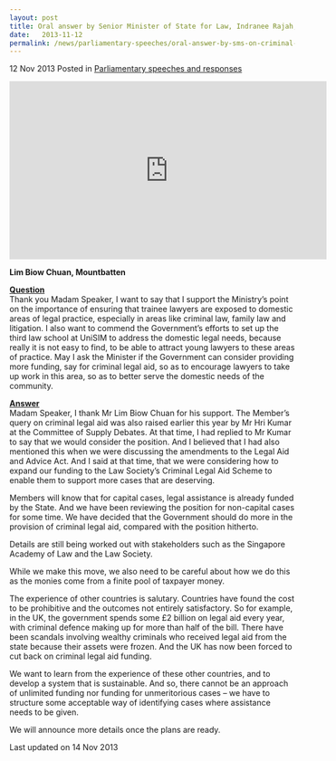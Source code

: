 ```yaml
---
layout: post
title: Oral answer by Senior Minister of State for Law, Indranee Rajah, to Supplementary Parliamentary Question on Criminal Legal Aid
date:   2013-11-12
permalink: /news/parliamentary-speeches/oral-answer-by-sms-on-criminal-legal-aid
---
```



12 Nov 2013 Posted in [Parliamentary speeches and responses](/news/parliamentary-speeches)


<div><iframe width="560" height="315" src="https://www.youtube.com/embed/SCzp_cPjSsc" frameborder="0" allow="accelerometer; autoplay; encrypted-media; gyroscope; picture-in-picture" allowfullscreen></iframe></div>

**Lim Biow Chuan, Mountbatten**

**<u>Question</u>**  
Thank you Madam Speaker, I want to say that I support the Ministry’s point on the importance of ensuring that trainee lawyers are exposed to domestic areas of legal practice, especially in areas like criminal law, family law and litigation. I also want to commend the Government’s efforts to set up the third law school at UniSIM to address the domestic legal needs, because really it is not easy to find, to be able to attract young lawyers to these areas of practice. May I ask the Minister if the Government can consider providing more funding, say for criminal legal aid, so as to encourage lawyers to take up work in this area, so as to better serve the domestic needs of the community.


**<u>Answer</u>**  
Madam Speaker, I thank Mr Lim Biow Chuan for his support. The Member’s query on criminal legal aid was also raised earlier this year by Mr Hri Kumar at the Committee of Supply Debates. At that time, I had replied to Mr Kumar to say that we would consider the position. And I believed that I had also mentioned this when we were discussing the amendments to the Legal Aid and Advice Act. And I said at that time, that we were considering how to expand our funding to the Law Society’s Criminal Legal Aid Scheme to enable them to support more cases that are deserving.

Members will know that for capital cases, legal assistance is already funded by the State. And we have been reviewing the position for non-capital cases for some time. We have decided that the Government should do more in the provision of criminal legal aid, compared with the position hitherto.

Details are still being worked out with stakeholders such as the Singapore Academy of Law and the Law Society.

While we make this move, we also need to be careful about how we do this as the monies come from a finite pool of taxpayer money.

The experience of other countries is salutary. Countries have found the cost to be prohibitive and the outcomes not entirely satisfactory. So for example, in the UK, the government spends some £2 billion on legal aid every year, with criminal defence making up for more than half of the bill. There have been scandals involving wealthy criminals who received legal aid from the state because their assets were frozen.  And the UK has now been forced to cut back on criminal legal aid funding.

We want to learn from the experience of these other countries, and to develop a system that is sustainable.  And so, there cannot be an approach of unlimited funding nor funding for unmeritorious cases – we have to structure some acceptable way of identifying cases where assistance needs to be given.

We will announce more details once the plans are ready.



<p class="right-side-updated">Last updated on 14 Nov 2013</p> 
